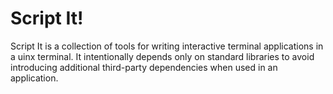 # Script It!

Script It is a collection of tools for writing interactive terminal applications in a uinx terminal. It intentionally depends only on standard libraries to avoid introducing additional third-party dependencies when used in an application.
